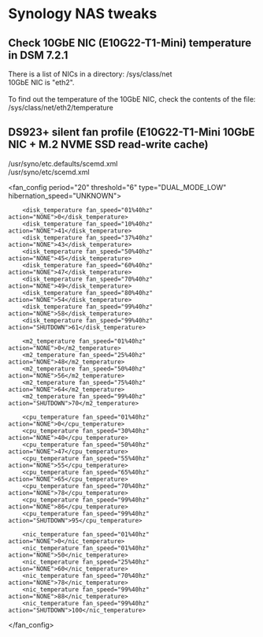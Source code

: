 # Synology NAS tweaks


## Check 10GbE NIC (E10G22-T1-Mini) temperature in DSM 7.2.1

<p>
	There is a list of NICs in a directory: /sys/class/net<BR>
	10GbE NIC is "eth2".<BR>
	<BR>
	To find out the temperature of the 10GbE NIC, check the contents of the file: /sys/class/net/eth2/temperature
</p>


## DS923+ silent fan profile (E10G22-T1-Mini 10GbE NIC + M.2 NVME SSD read-write cache)


<p>
/usr/syno/etc.defaults/scemd.xml<BR>
/usr/syno/etc/scemd.xml
</p>

<fan_config period="20" threshold="6" type="DUAL_MODE_LOW" hibernation_speed="UNKNOWN">
	
		<disk_temperature fan_speed="01%40hz" action="NONE">0</disk_temperature>
		<disk_temperature fan_speed="10%40hz" action="NONE">41</disk_temperature>
		<disk_temperature fan_speed="37%40hz" action="NONE">43</disk_temperature>
		<disk_temperature fan_speed="50%40hz" action="NONE">45</disk_temperature>
		<disk_temperature fan_speed="60%40hz" action="NONE">47</disk_temperature>
		<disk_temperature fan_speed="70%40hz" action="NONE">49</disk_temperature>
		<disk_temperature fan_speed="80%40hz" action="NONE">54</disk_temperature>
		<disk_temperature fan_speed="99%40hz" action="NONE">58</disk_temperature>
		<disk_temperature fan_speed="99%40hz" action="SHUTDOWN">61</disk_temperature>

		<m2_temperature fan_speed="01%40hz" action="NONE">0</m2_temperature>
		<m2_temperature fan_speed="25%40hz" action="NONE">48</m2_temperature>
		<m2_temperature fan_speed="50%40hz" action="NONE">56</m2_temperature>
		<m2_temperature fan_speed="75%40hz" action="NONE">64</m2_temperature>
		<m2_temperature fan_speed="99%40hz" action="SHUTDOWN">70</m2_temperature>

		<cpu_temperature fan_speed="01%40hz" action="NONE">0</cpu_temperature>
		<cpu_temperature fan_speed="30%40hz" action="NONE">40</cpu_temperature>
		<cpu_temperature fan_speed="50%40hz" action="NONE">47</cpu_temperature>
		<cpu_temperature fan_speed="55%40hz" action="NONE">55</cpu_temperature>
		<cpu_temperature fan_speed="65%40hz" action="NONE">65</cpu_temperature>
		<cpu_temperature fan_speed="70%40hz" action="NONE">78</cpu_temperature>
		<cpu_temperature fan_speed="99%40hz" action="NONE">86</cpu_temperature>
		<cpu_temperature fan_speed="99%40hz" action="SHUTDOWN">95</cpu_temperature>

		<nic_temperature fan_speed="01%40hz" action="NONE">0</nic_temperature>
		<nic_temperature fan_speed="01%40hz" action="NONE">50</nic_temperature>
		<nic_temperature fan_speed="25%40hz" action="NONE">60</nic_temperature>
		<nic_temperature fan_speed="70%40hz" action="NONE">78</nic_temperature>
		<nic_temperature fan_speed="99%40hz" action="NONE">88</nic_temperature>
		<nic_temperature fan_speed="99%40hz" action="SHUTDOWN">100</nic_temperature>
		
</fan_config>


